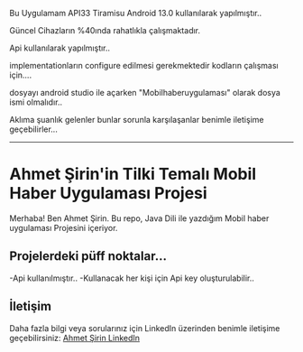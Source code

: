 Bu Uygulamam API33 Tiramisu Android 13.0 kullanılarak yapılmıştır..

Güncel Cihazların %40ında rahatlıkla çalışmaktadır.

Api kullanılarak yapılmıştır..

implementationların configure edilmesi gerekmektedir kodların çalışması için....

dosyayı android studio ile açarken "Mobilhaberuygulaması" olarak dosya ismi olmalıdır..

Aklıma şuanlık gelenler bunlar sorunla karşılaşanlar benimle iletişime geçebilirler...

------------------------------------------------------------------------------------------------------------

# Ahmet Şirin'in Tilki Temalı Mobil Haber Uygulaması Projesi

Merhaba! Ben Ahmet Şirin. Bu repo, Java Dili ile yazdığım Mobil haber uygulaması Projesini içeriyor.

## Projelerdeki püff noktalar...
-Api kullanılmıştır..
-Kullanacak her kişi için Api key oluşturulabilir..

## İletişim

Daha fazla bilgi veya sorularınız için LinkedIn üzerinden benimle iletişime geçebilirsiniz:
[Ahmet Şirin LinkedIn](https://www.linkedin.com/in/ahmet-sirin2211/)

